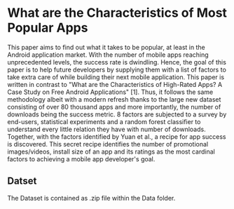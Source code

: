 # What are the Characteristics of Most Popular Apps

This paper aims to find out what it takes to be popular, at least in the Android application market. With the number of mobile apps reaching unprecedented levels, the success rate is dwindling. Hence, the goal of this paper is to help future developers by supplying them with a list of factors to take extra care of while building their next mobile application. This paper is written in contrast to "What are the Characteristics of High-Rated Apps? A Case Study on Free Android Applications" [1].  Thus, it follows the same methodology albeit with a modern refresh thanks to the large new dataset consisting of over 80 thousand apps and more importantly, the number of downloads being the success metric.
8 factors are subjected to a survey by end-users, statistical experiments and a random forest classifier to understand every little relation they have with number of downloads. Together, with the factors identified by Yuan et al., a recipe for app success is discovered. This secret recipe identifies the number of promotional images/videos, install size of an app and its ratings as the most cardinal factors to achieving a mobile app developer's goal.

## Datset

The Dataset is contained as .zip file within the Data folder.
